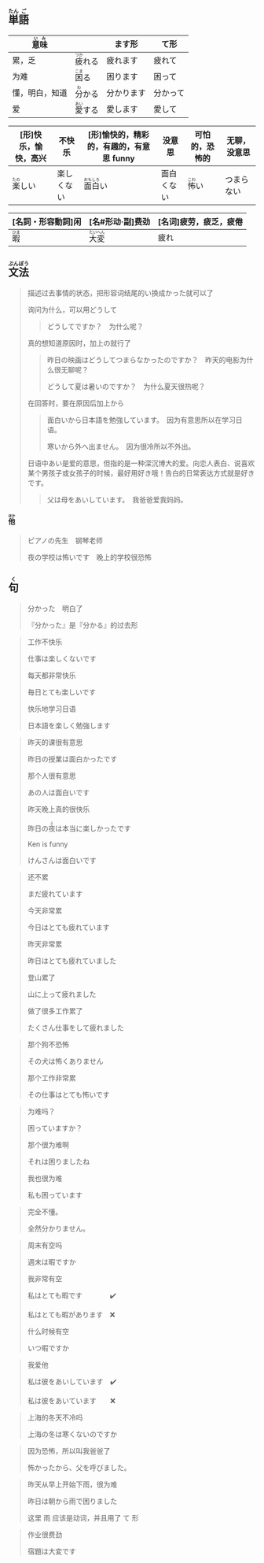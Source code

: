 ## <ruby>単<rt>たん</rt>語<rt>ご</rt></ruby>

| <ruby>意<rt>い</rt>味<rt>み</rt></ruby> |                             | ます形   | て形   |
| ----------------------------------- | --------------------------- | ----- | ---- |
| 累，乏                                 | <ruby>疲<rt>つか</rt>れる</ruby> | 疲れます  | 疲れて  |
| 为难                                  | <ruby>困<rt>こま</rt>る</ruby>  | 困ります  | 困って  |
| 懂，明白，知道                             | <ruby>分<rt>わ</rt>かる</ruby>  | 分かります | 分かって |
| 爱                                   | <ruby>愛<rt>あい</rt>する</ruby> | 愛します  | 愛して  |

| [形]快乐，愉快，高兴             | 不快乐     | [形]愉快的，精彩的，有趣的，有意思 funny      | 没意思     | 可怕的，恐怖的                 | 无聊，没意思 |
| -------------------------------- | ---------- | --------------------------------------------- | ---------- | ------------------------------ | ------------ |
| <ruby>楽<rt>たの</rt>しい</ruby> | 楽しくない | <ruby>面<rt>おも</rt>白<rt>しろ</rt>い</ruby> | 面白くない | <ruby>怖<rt>こわ</rt>い</ruby> | つまらない   |

| [名詞・形容動詞]闲                | [名#形动·副]费劲                            | [名词]疲劳，疲乏，疲倦 |
| ------------------------- | ------------------------------------- | ------------ |
| <ruby>暇<rt>ひま</rt></ruby> | <ruby>大<rt>たい</rt>変<rt>へん</rt></ruby> | 疲れ           |

## <ruby>文<rt>ぶん</rt>法<rt>ぽう</rt></ruby>

> 描述过去事情的状态，把形容词结尾的い换成かった就可以了
> 
> 询问为什么，可以用どうして
> 
> > どうしてですか？　为什么呢？
> 
> 真的想知道原因时，加上の就行了
> 
> > 昨日の映画はどうしてつまらなかったのですか？　昨天的电影为什么很无聊呢？
> > 
> > どうして夏は暑いのですか？　为什么夏天很热呢？
> 
> 在回答时，要在原因后加上から
> 
> > 面白いから日本語を勉強しています。　因为有意思所以在学习日语。
> > 
> > 寒いから外へ出ません。　因为很冷所以不外出。
> 
> 日语中あい是爱的意思，但指的是一种深沉博大的爱。向恋人表白、说喜欢某个男孩子或女孩子的时候，最好用好き哦！告白的日常表达方式就是好きです。
> 
> > 父は母をあいしています。　我爸爸爱我妈妈。

#### <ruby>他<rt>ほか</rt></ruby>

> ピアノの先生　钢琴老师
> 
> 夜の学校は怖いです　晚上的学校很恐怖

## <ruby>句<rt>く</rt></ruby>

> 分かった　明白了
>
> 『分かった』是『分かる』的过去形

> 工作不快乐
>
> 仕事は楽しくないです
>
> 每天都非常快乐
>
> 毎日とても楽しいです
>
> 快乐地学习日语
>
> 日本語を楽しく勉強します

> 昨天的课很有意思
>
> 昨日の授業は面白かったです
>
> 那个人很有意思
>
> あの人は面白いです
>
> 昨天晚上真的很快乐
>
> 昨日の<ruby>夜<rt>よ</rt></ruby>は本当に楽しかったです
>
> Ken is funny
>
> けんさんは面白いです

> 还不累
> 
> まだ疲れています
> 
> 今天非常累
> 
> 今日はとても疲れています
> 
> 昨天非常累
> 
> 昨日はとても疲れていました
> 
> 登山累了
> 
> 山に上って疲れました
> 
> 做了很多工作累了
> 
> たくさん仕事をして疲れました

> 那个狗不恐怖
> 
> その犬は怖くありません
> 
> 那个工作非常累
> 
> その仕事はとても怖いです

> 为难吗？
> 
> 困っていますか？
> 
> 那个很为难啊
> 
> それは困りましたね
> 
> 我也很为难
> 
> 私も困っています

> 完全不懂。
>
> 全然分かりません。

> 周末有空吗
> 
> 週末は暇ですか
> 
> 我非常有空
> 
> 私はとても暇です　　　　✔️
> 
> 私はとても暇があります　❌
> 
> 什么时候有空
> 
> いつ暇ですか

> 我爱他
> 
> 私は彼をあいしています　✔️
> 
> 私は彼をあいています　　❌

> 上海的冬天不冷吗
> 
> 上海の冬は寒くないのですか

> 因为恐怖，所以叫我爸爸了
> 
> 怖かったから、父を呼びました。

> 昨天从早上开始下雨，很为难
> 
> 昨日は朝から雨で困りました
> 
> 这里 雨 应该是动词，并且用了 て 形

> 作业很费劲
> 
> 宿題は大変です
